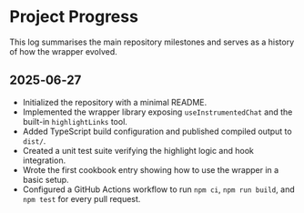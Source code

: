 # Project Progress

This log summarises the main repository milestones and serves as a history of how the wrapper evolved.

## 2025‑06‑27
- Initialized the repository with a minimal README.
- Implemented the wrapper library exposing `useInstrumentedChat` and the built-in `highlightLinks` tool.
- Added TypeScript build configuration and published compiled output to `dist/`.
- Created a unit test suite verifying the highlight logic and hook integration.
- Wrote the first cookbook entry showing how to use the wrapper in a basic setup.
- Configured a GitHub Actions workflow to run `npm ci`, `npm run build`, and `npm test` for every pull request.
